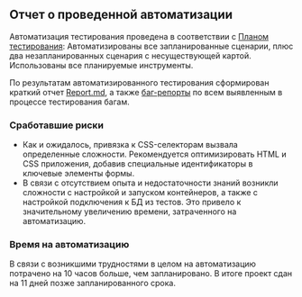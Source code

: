 ## Отчет о проведенной автоматизации ##

Автоматизация тестирования проведена в соответствии с [Планом тестирования](https://github.com/olga-belikova/Graduate/blob/main/Plan.md):
Автоматизированы все запланированные сценарии, плюс два незапланированных сценария с несуществующей картой. Использованы все планируемые инструменты.

По результатам автоматизированного тестирования сформирован краткий отчет [Report.md](https://github.com/olga-belikova/Graduate/blob/main/Report.md), а также [баг-репорты](https://github.com/olga-belikova/Graduate/issues) по всем выявленным в процессе тестирования багам.

### Сработавшие риски ###
* Как и ожидалось, привязка к CSS-селекторам вызвала определенные сложности. Рекомендуется оптимизировать HTML и CSS приложения, добавив специальные идентификаторы в ключевые элементы формы.
* В связи с отсутствием опыта и недостаточности знаний возникли сложности с настройкой и запуском контейнеров, а также с настройкой подключения к БД из тестов. Это привело к значительному увеличению времени, затраченного на автоматизацию.

### Время на автоматизацию ###
В связи с возникшими трудностями в целом на автоматизацию потрачено на 10 часов больше, чем запланировано. В итоге проект сдан на 11 дней позже запланированного срока.